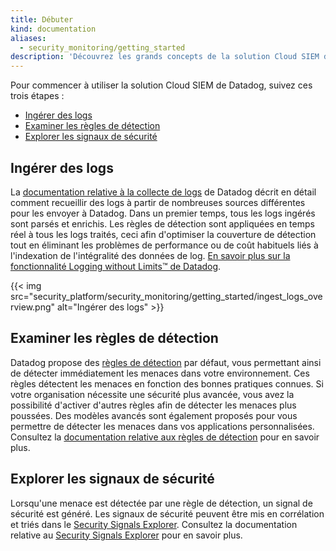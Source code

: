 ```yaml
---
title: Débuter
kind: documentation
aliases:
  - security_monitoring/getting_started
description: 'Découvrez les grands concepts de la solution Cloud SIEM de Datadog, activez la détection de menaces et explorez les règles de détection des menaces par défaut.'
---
```

Pour commencer à utiliser la solution Cloud SIEM de Datadog, suivez ces trois étapes :

* [Ingérer des logs](#ingest-logs)
* [Examiner les règles de détection](#review-detection-rules)
* [Explorer les signaux de sécurité](#explore-security-signals)

## Ingérer des logs

La [documentation relative à la collecte de logs][1] de Datadog décrit en détail comment recueillir des logs à partir de nombreuses sources différentes pour les envoyer à Datadog. Dans un premier temps, tous les logs ingérés sont parsés et enrichis. Les règles de détection sont appliquées en temps réel à tous les logs traités, ceci afin d'optimiser la couverture de détection tout en éliminant les problèmes de performance ou de coût habituels liés à l'indexation de l'intégralité des données de log. [En savoir plus sur la fonctionnalité Logging without Limits™ de Datadog][2].

{{< img src="security_platform/security_monitoring/getting_started/ingest_logs_overview.png" alt="Ingérer des logs" >}}

## Examiner les règles de détection

Datadog propose des [règles de détection][3] par défaut, vous permettant ainsi de détecter immédiatement les menaces dans votre environnement. Ces règles détectent les menaces en fonction des bonnes pratiques connues. Si votre organisation nécessite une sécurité plus avancée, vous avez la possibilité d'activer d'autres règles afin de détecter les menaces plus poussées. Des modèles avancés sont également proposés pour vous permettre de détecter les menaces dans vos applications personnalisées. Consultez la [documentation relative aux règles de détection][4] pour en savoir plus.

## Explorer les signaux de sécurité

Lorsqu'une menace est détectée par une règle de détection, un signal de sécurité est généré. Les signaux de sécurité peuvent être mis en corrélation et triés dans le [Security Signals Explorer][5]. Consultez la documentation relative au [Security Signals Explorer][6] pour en savoir plus.

[1]: /fr/logs/log_collection/
[2]: https://www.datadoghq.com/blog/logging-without-limits/
[3]: /fr/security_monitoring/default_rules/
[4]: /fr/security_monitoring/detection_rules/
[5]: https://app.datadoghq.com/security
[6]: /fr/security_monitoring/explorer/
